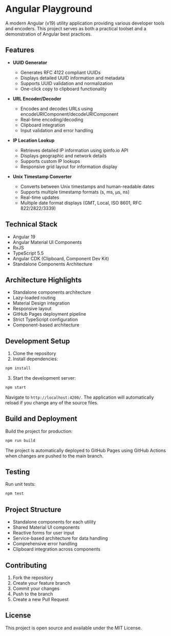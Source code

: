 # Angular Playground

A modern Angular (v19) utility application providing various developer tools and encoders. This project serves as both a practical toolset and a demonstration of Angular best practices.

## Features

- **UUID Generator**
  - Generates RFC 4122 compliant UUIDs
  - Displays detailed UUID information and metadata
  - Supports UUID validation and normalization
  - One-click copy to clipboard functionality

- **URL Encoder/Decoder**
  - Encodes and decodes URLs using encodeURIComponent/decodeURIComponent
  - Real-time encoding/decoding
  - Clipboard integration
  - Input validation and error handling

- **IP Location Lookup**
  - Retrieves detailed IP information using ipinfo.io API
  - Displays geographic and network details
  - Supports custom IP lookups
  - Responsive grid layout for information display

- **Unix Timestamp Converter**
  - Converts between Unix timestamps and human-readable dates
  - Supports multiple timestamp formats (s, ms, μs, ns)
  - Real-time updates
  - Multiple date format displays (GMT, Local, ISO 8601, RFC 822/2822/3339)

## Technical Stack

- Angular 19
- Angular Material UI Components
- RxJS
- TypeScript 5.5
- Angular CDK (Clipboard, Component Dev Kit)
- Standalone Components Architecture

## Architecture Highlights

- Standalone components architecture
- Lazy-loaded routing
- Material Design integration
- Responsive layout
- GitHub Pages deployment pipeline
- Strict TypeScript configuration
- Component-based architecture

## Development Setup

1. Clone the repository
2. Install dependencies:

```bash
npm install
```

3. Start the development server:

```bash
npm start
```

Navigate to `http://localhost:4200/`. The application will automatically reload if you change any of the source files.

## Build and Deployment

Build the project for production:

```bash
npm run build
```

The project is automatically deployed to GitHub Pages using GitHub Actions when changes are pushed to the main branch.

## Testing

Run unit tests:

```bash
npm test
```

## Project Structure

- Standalone components for each utility
- Shared Material UI components
- Reactive forms for user input
- Service-based architecture for data handling
- Comprehensive error handling
- Clipboard integration across components

## Contributing

1. Fork the repository
2. Create your feature branch
3. Commit your changes
4. Push to the branch
5. Create a new Pull Request

## License

This project is open source and available under the MIT License.
